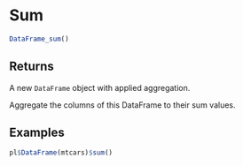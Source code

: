# Sum

```r
DataFrame_sum()
```

## Returns

A new `DataFrame` object with applied aggregation.

Aggregate the columns of this DataFrame to their sum values.

## Examples

```r
pl$DataFrame(mtcars)$sum()
```